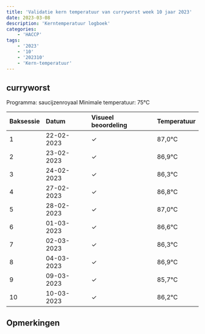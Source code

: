```yaml
---
title: 'Validatie kern temperatuur van curryworst week 10 jaar 2023'
date: 2023-03-08
description: 'Kerntemperatuur logboek'
categories:
    - 'HACCP'
tags:
    - '2023'
    - '10'
    - '202310'
    - 'Kern-temperatuur'
---
```


## curryworst

Programma: saucijzenroyaal
Minimale temperatuur: 75°C

| Baksessie | Datum | Visueel beoordeling | Temperatuur |
|:---|:---|:---|:---|
| 1 | 22-02-2023 | &check; | 87,0°C |
| 2 | 23-02-2023 | &check; | 86,9°C |
| 3 | 24-02-2023 | &check; | 86,3°C |
| 4 | 27-02-2023 | &check; | 86,8°C |
| 5 | 28-02-2023 | &check; | 87,0°C |
| 6 | 01-03-2023 | &check; | 86,6°C |
| 7 | 02-03-2023 | &check; | 86,3°C |
| 8 | 04-03-2023 | &check; | 86,9°C |
| 9 | 09-03-2023 | &check; | 85,7°C |
| 10 | 10-03-2023 | &check; | 86,2°C |

## Opmerkingen



